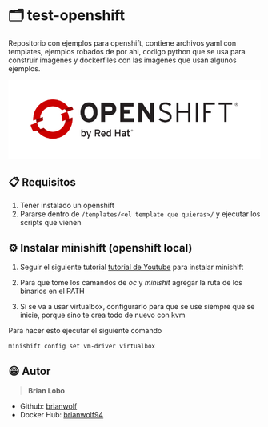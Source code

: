 # :card_index_dividers: test-openshift

Repositorio con ejemplos para openshift, contiene archivos yaml con templates, ejemplos robados de por ahi, codigo python que se usa para construir imagenes y dockerfiles con las imagenes que usan algunos ejemplos.

![docs](docs/img/red_hat_openshift_logo.png)

## :clipboard: Requisitos

1) Tener instalado un openshift
2) Pararse dentro de `/templates/<el template que quieras>/` y ejecutar los scripts que vienen

## :gear: Instalar minishift (openshift local)

1) Seguir el siguiente tutorial [tutorial de Youtube](https://www.youtube.com/watch?v=RcZW4ZRzl-Q&ab_channel=I%C3%B1igoSerrano) para instalar minishift

2) Para que tome los camandos de *oc* y *minishit* agregar la ruta de los binarios en el PATH

3) Si se va a usar virtualbox, configurarlo para que se use siempre que se inicie, porque sino te crea todo de nuevo con kvm

Para hacer esto ejecutar el siguiente comando

```sh
minishift config set vm-driver virtualbox
```

## :grin: Autor

> **Brian Lobo**

* Github: [brianwolf](https://github.com/brianwolf)
* Docker Hub:  [brianwolf94](https://hub.docker.com/u/brianwolf94)
